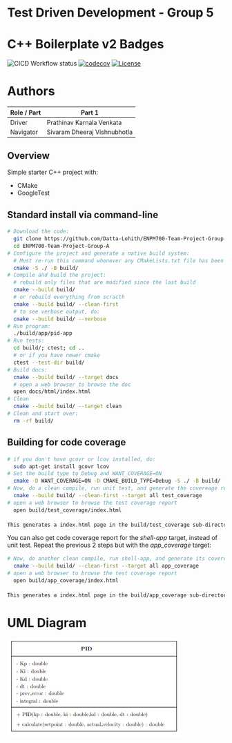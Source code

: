 # Test Driven Development - Group 5

# C++ Boilerplate v2 Badges
![CICD Workflow status](https://github.com/Prathinav-kV/ENPM700-Team-Project-Group-B/actions/workflows/run-unit-test-and-upload-codecov.yml/badge.svg) [![codecov](https://codecov.io/gh/Prathinav-kV/ENPM700-Team-Project-Group-B/graph/badge.svg?token=mrguEapNpW)](https://codecov.io/gh/Prathinav-kV/ENPM700-Team-Project-Group-B) [![License](https://img.shields.io/badge/license-MIT-blue.svg)](LICENSE)

# Authors
| Role / Part | Part 1                    |
|-------------|---------------------------|
| Driver   | Prathinav Karnala Venkata | 
| Navigator| Sivaram Dheeraj Vishnubhotla         | 

## Overview

Simple starter C++ project with:

- CMake
- GoogleTest

## Standard install via command-line
```bash
# Download the code:
  git clone https://github.com/Datta-Lohith/ENPM700-Team-Project-Group-A.git
  cd ENPM700-Team-Project-Group-A
# Configure the project and generate a native build system:
  # Must re-run this command whenever any CMakeLists.txt file has been changed.
  cmake -S ./ -B build/
# Compile and build the project:
  # rebuild only files that are modified since the last build
  cmake --build build/
  # or rebuild everything from scracth
  cmake --build build/ --clean-first
  # to see verbose output, do:
  cmake --build build/ --verbose
# Run program:
  ./build/app/pid-app
# Run tests:
  cd build/; ctest; cd ..
  # or if you have newer cmake
  ctest --test-dir build/
# Build docs:
  cmake --build build/ --target docs
  # open a web browser to browse the doc
  open docs/html/index.html
# Clean
  cmake --build build/ --target clean
# Clean and start over:
  rm -rf build/
```

## Building for code coverage 
```bash
# if you don't have gcovr or lcov installed, do:
  sudo apt-get install gcovr lcov
# Set the build type to Debug and WANT_COVERAGE=ON
  cmake -D WANT_COVERAGE=ON -D CMAKE_BUILD_TYPE=Debug -S ./ -B build/
# Now, do a clean compile, run unit test, and generate the covereage report
  cmake --build build/ --clean-first --target all test_coverage
# open a web browser to browse the test coverage report
  open build/test_coverage/index.html

This generates a index.html page in the build/test_coverage sub-directory that can be viewed locally in a web browser.
```

You can also get code coverage report for the *shell-app* target, instead of unit test. Repeat the previous 2 steps but with the *app_coverage* target:

``` bash
# Now, do another clean compile, run shell-app, and generate its covereage report
  cmake --build build/ --clean-first --target all app_coverage
# open a web browser to browse the test coverage report
  open build/app_coverage/index.html

This generates a index.html page in the build/app_coverage sub-directory that can be viewed locally in a web browser.
```

# UML Diagram
![UML Diagram](https://github.com/Prathinav-kV/ENPM700-Team-Project-Group-B/blob/main/UML/UML%20Diagram.png?raw=true)

